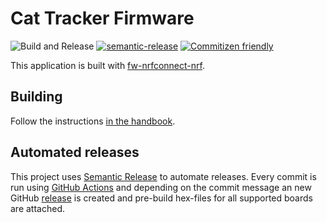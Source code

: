 # Cat Tracker Firmware

![Build and Release](https://github.com/bifravst/firmware/workflows/Build%20and%20Release/badge.svg?branch=saga)
[![semantic-release](https://img.shields.io/badge/%20%20%F0%9F%93%A6%F0%9F%9A%80-semantic--release-e10079.svg)](https://github.com/semantic-release/semantic-release)
[![Commitizen friendly](https://img.shields.io/badge/commitizen-friendly-brightgreen.svg)](http://commitizen.github.io/cz-cli/)

This application is built with [fw-nrfconnect-nrf](https://github.com/NordicPlayground/fw-nrfconnect-nrf).

## Building

Follow the instructions [in the handbook](https://bifravst.gitbook.io/bifravst/v/saga/cat-tracker-firmware/building).

## Automated releases

This project uses [Semantic Release](https://github.com/semantic-release/semantic-release) to automate releases. Every commit is run using [GitHub Actions](https://github.com/features/actions) and depending on the commit message an new GitHub [release](https://github.com/bifravst/cat-tracker-fw/releases) is created and pre-build hex-files for all supported boards are attached.
